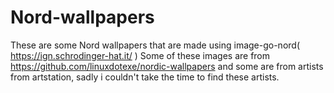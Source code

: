# Nord-wallpapers

These are some Nord wallpapers that are made using
image-go-nord( https://ign.schrodinger-hat.it/ )
Some of these images are from https://github.com/linuxdotexe/nordic-wallpapers
and some are from artists from artstation, sadly i couldn't take the time to find these artists.
